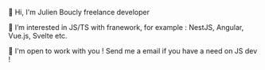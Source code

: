 👋 Hi, I'm Julien Boucly freelance developer

👀 I’m interested in JS/TS with franework, for example : NestJS, Angular, Vue.js, Svelte etc.

📨 I'm open to work with you ! Send me a email if you have a need on JS dev !
